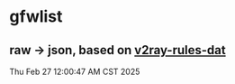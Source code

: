 # gfwlist
## raw -> json, based on [v2ray-rules-dat](https://github.com/Loyalsoldier/v2ray-rules-dat)
Thu Feb 27 12:00:47 AM CST 2025

